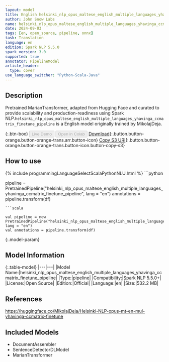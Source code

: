 ```yaml
---
layout: model
title: English helsinki_nlp_opus_maltese_english_multiple_languages_yhavinga_ccmatrix_finetune_pipeline pipeline MarianTransformer from MikolajDeja
author: John Snow Labs
name: helsinki_nlp_opus_maltese_english_multiple_languages_yhavinga_ccmatrix_finetune_pipeline
date: 2024-09-03
tags: [en, open_source, pipeline, onnx]
task: Translation
language: en
edition: Spark NLP 5.5.0
spark_version: 3.0
supported: true
annotator: PipelineModel
article_header:
  type: cover
use_language_switcher: "Python-Scala-Java"
---
```


## Description

Pretrained MarianTransformer, adapted from Hugging Face and curated to provide scalability and production-readiness using Spark NLP.`helsinki_nlp_opus_maltese_english_multiple_languages_yhavinga_ccmatrix_finetune_pipeline` is a English model originally trained by MikolajDeja.

{:.btn-box}
<button class="button button-orange" disabled>Live Demo</button>
<button class="button button-orange" disabled>Open in Colab</button>
[Download](https://s3.amazonaws.com/auxdata.johnsnowlabs.com/public/models/helsinki_nlp_opus_maltese_english_multiple_languages_yhavinga_ccmatrix_finetune_pipeline_en_5.5.0_3.0_1725404353354.zip){:.button.button-orange.button-orange-trans.arr.button-icon}
[Copy S3 URI](s3://auxdata.johnsnowlabs.com/public/models/helsinki_nlp_opus_maltese_english_multiple_languages_yhavinga_ccmatrix_finetune_pipeline_en_5.5.0_3.0_1725404353354.zip){:.button.button-orange.button-orange-trans.button-icon.button-copy-s3}

## How to use



<div class="tabs-box" markdown="1">
{% include programmingLanguageSelectScalaPythonNLU.html %}
```python

pipeline = PretrainedPipeline("helsinki_nlp_opus_maltese_english_multiple_languages_yhavinga_ccmatrix_finetune_pipeline", lang = "en")
annotations =  pipeline.transform(df)   

```
```scala

val pipeline = new PretrainedPipeline("helsinki_nlp_opus_maltese_english_multiple_languages_yhavinga_ccmatrix_finetune_pipeline", lang = "en")
val annotations = pipeline.transform(df)

```
</div>

{:.model-param}
## Model Information

{:.table-model}
|---|---|
|Model Name:|helsinki_nlp_opus_maltese_english_multiple_languages_yhavinga_ccmatrix_finetune_pipeline|
|Type:|pipeline|
|Compatibility:|Spark NLP 5.5.0+|
|License:|Open Source|
|Edition:|Official|
|Language:|en|
|Size:|532.2 MB|

## References

https://huggingface.co/MikolajDeja/Helsinki-NLP-opus-mt-en-mul-yhavinga-ccmatrix-finetune

## Included Models

- DocumentAssembler
- SentenceDetectorDLModel
- MarianTransformer